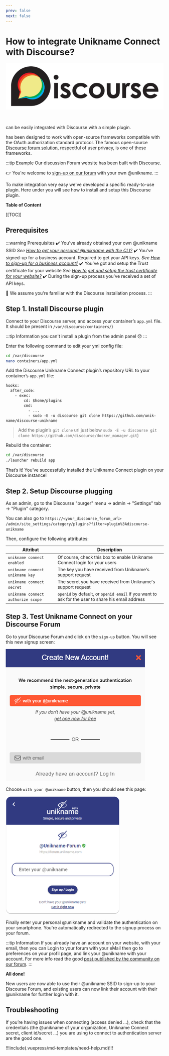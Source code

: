 ```yaml
---
prev: false
next: false 
---
```


# How to integrate Unikname Connect with Discourse?

<hpicture noshadow>![Discourse](./discourse-logo-full.png)</hpicture>

<br/>

<brand name="UNC"/> can be easily integrated with Discourse with a simple plugin. 

<brand name="UNC"/> has been designed to work with open-source frameworks compatible with the OAuth authorization standard protocol. The famous open-source [Discourse forum solution](https://www.discourse.org), respectful of user privacy, is one of these frameworks. 

:::tip Example
Our discussion Forum website has been built with Discourse. 

👉 You're welcome to [sign-up on our forum](https://forum.unikname.com/) with your own @unikname.
:::

To make integration very easy we've developed a specific ready-to-use plugin. Here under you will see how to install and setup this Discourse plugin.

**Table of Content**

[[TOC]]

<hseparator/>

## Prerequisites

:::warning Prerequisites
:heavy_check_mark: You've already obtained your own @unikname SSID
<hbox>_See [How to get your personal @unikname with the CLI?](./howto-get-my-unikname-via-cli)_</hbox>
:heavy_check_mark: You've signed-up for a business account. Required to get your API keys.
<hbox>_See [How to sign-up for a business account?](./howto-signup-business-account)_</hbox>
:heavy_check_mark: You've got and setup the Trust certificate for your website
<hbox>_See [How to get and setup the trust certificate for your website?](./howto-get-unikname-trust-certificate-organization)_</hbox>
:heavy_check_mark: During the sign-up process you've received a set of API keys.

:book: We assume you're familiar with the Discourse installation process.
:::

## Step 1. Install Discourse plugin

Connect to your Discourse server, and access your container’s `app.yml` file. It should be present in `/var/discourse/containers/`)

:::tip Information
you can't install a plugin from the admin panel 😞
:::

Enter the following command to edit your yml config file:
```bash
cd /var/discourse
nano containers/app.yml
````

Add the Discourse Unikname Connect plugin’s repository URL to your container’s `app.yml` file:

```
hooks:
  after_code:
    - exec:
        cd: $home/plugins
        cmd:
          - ...
          - sudo -E -u discourse git clone https://github.com/unik-name/discourse-unikname
```

> Add the plugin’s `git clone` url just below `sudo -E -u discourse git clone https://github.com/discourse/docker_manager.git`)

Rebuild the container:
```bash
cd /var/discourse
./launcher rebuild app
```

That’s it! You’ve successfully installed the Unikname Connect plugin on your Discourse instance!

## Step 2. Setup Discourse plugging

As an admin, go to the Discourse "burger" menu → admin → "Settings" tab → "Plugin" category.

You can also go to `https://<your_discourse_forum_url>` `/admin/site_settings/category/plugins?filter=plugin%3Adiscourse-unikname`

Then, configure the following attributes:

| Attribut | Description |
|--------|-----------|
| `unikname connect enabled`  | Of course, check this box to enable Unikname Connect login for your users |
| `unikname connect unikname key` | The key you have received from Unikname's support request |
| `unikname connect secret` | The secret you have received from Unikname's support request |
| `unikname connect authorize scope` | `openid` by default, or `openid email` if you want to ask for the user to share his email address |

## Step 3. Test Unikname Connect on your Discourse Forum

Go to your Discourse Forum and click on the `sign-up` button. You will see this new signup screen:

<hpicture>![Discourse with Unikname Connect](./unc-discourse-signup.png)</hpicture>

Choose ``with your @unikname`` button, then you should see this page:

<hpicture noshadow>![enter-your-unikname](../../images/unc-enter-unikname.png)</hpicture>

Finally enter your personal @unikname and validate the authentication on your smartphone. You're automatically redirected to the signup process on your forum.

:::tip Information
If you already have an account on your website, with your email, then you can Login to your forum with your eMail then go to preferences on your profil page, and link your @unikname with your account. For more info read the good [post published by the community on our forum](https://forum.unikname.com/t/how-to-login-with-your-unikname-if-your-already-have-an-account/562).
:::

**All done!**

New users are now able to use their @unikname SSID to sign-up to your Discourse Forum, and existing users can now link their account with their @unikname for further login with it.

<hseparator/>

## Troubleshooting

If you’re having issues when connecting (access denied ...), check that the credentials (the @unikname of your organization, Unikname Connect secret, client id/secret ...) you are using to connect to <brand name="UNC"/> authentication server are the good one.

!!!include(.vuepress/md-templates/need-help.md)!!!
